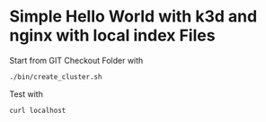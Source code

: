 # Simple Hello World with k3d and nginx with local index Files
Start from GIT Checkout Folder with
 ```bash
 ./bin/create_cluster.sh
 ```

Test with
  ```bash
curl localhost
 ```